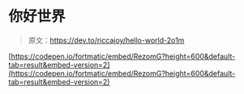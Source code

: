 # 你好世界

> 原文：<https://dev.to/riccajoy/hello-world-2o1m>

[https://codepen.io/fortmatic/embed/RezomG?height=600&default-tab=result&embed-version=2](https://codepen.io/fortmatic/embed/RezomG?height=600&default-tab=result&embed-version=2)